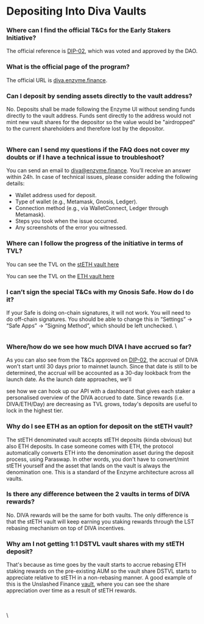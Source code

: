 # Depositing Into Diva Vaults

### Where can I find the official T\&Cs for the Early Stakers Initiative?

The official reference is [DIP-02](https://www.tally.xyz/gov/diva/proposal/45468458207916765916984557235161596151150976178275597160417224501662414206717), which was voted and approved by the DAO.

### What is the official page of the program?&#x20;

The official URL is [diva.enzyme.finance](https://diva.enzyme.finance/).&#x20;

### Can I deposit by sending assets directly to the vault address?

No. Deposits shall be made following the Enzyme UI without sending funds directly to the vault address. Funds sent directly to the address would not mint new vault shares for the depositor so the value would be "airdropped" to the current shareholders and therefore lost by the depositor.&#x20;

<figure><img src="https://lh4.googleusercontent.com/YY0OnXDbOds19lfsouwuwebklZ0XUoYcVmLT0v7CIhd5KTRUwwET-WY2NldZ9Ezk09wmtvfJIkqPu5hcpXo96e7e9Hkpn75DgLvDcZfbnW2RpbDKC2AQPsXaCLRoAgn3fjDxJvvVo-QAOjFDhXSmc48" alt=""><figcaption></figcaption></figure>

### Where can I send my questions if the FAQ does not cover my doubts or if I have a technical issue to troubleshoot?

You can send an email to diva@enzyme.finance. You’ll receive an answer within 24h. In case of technical issues, please consider adding the following details:&#x20;

* Wallet address used for deposit.
* Type of wallet (e.g., Metamask, Gnosis, Ledger).
* Connection method (e.g., via WalletConnect, Ledger through Metamask).
* Steps you took when the issue occurred.
* Any screenshots of the error you witnessed.

### Where can I follow the progress of the initiative in terms of TVL?&#x20;

You can see the TVL on the [stETH vault here](https://diva-steth.enzyme.community/vault/0x1ce8aafb51e79f6bdc0ef2ebd6fd34b00620f6db?currency=ETH)

You can see the TVL on the [ETH vault here](https://diva-eth.enzyme.community/vault/0x16770d642e882e1769ce4ac8612b8bc0601506fc?currency=ETH)

### I can’t sign the special T\&Cs with my Gnosis Safe. How do I do it?

If your Safe is doing on-chain signatures, it will not work. You will need to do off-chain signatures. You should be able to change this in “Settings” -> “Safe Apps” -> “Signing Method”, which should be left unchecked. \


<figure><img src="https://lh3.googleusercontent.com/2M0vLyDpjQ3-ptO8-KjEpzNXlV2foOl58j7IyvKzFdc2W3PIO20aXbf3id2_i9Khvaf9aobcmcttVbUktn-lD5M6K30khUUPPGWrtPaFJZ5uEvpW_f093PptEixOSoKBP8qk67CBpyjAu0NsKPk4obc" alt=""><figcaption></figcaption></figure>

### Where/how do we see how much DIVA I have accrued so far?

As you can also see from the T\&Cs approved on [DIP-02](https://www.tally.xyz/gov/diva/proposal/45468458207916765916984557235161596151150976178275597160417224501662414206717), the accrual of DIVA won't start until 30 days prior to mainnet launch. Since that date is still to be determined, the accrual will be accounted as a 30-day lookback from the launch date. As the launch date approaches, we'll&#x20;

see how we can hook up our API with a dashboard that gives each staker a personalised overview of the DIVA accrued to date. Since rewards (i.e. DIVA/ETH/Day) are decreasing as TVL grows, today's deposits are useful to lock in the highest tier.&#x20;

### Why do I see ETH as an option for deposit on the stETH vault?

The stETH denominated vault accepts stETH deposits (kinda obvious) but also ETH deposits. In case someone comes with ETH, the protocol automatically converts ETH into the denomination asset during the deposit process, using Paraswap. In other words, you don't have to convert/mint stETH yourself and the asset that lands on the vault is always the denomination one. This is a standard of the Enzyme architecture across all vaults.

### Is there any difference between the 2 vaults in terms of DIVA rewards?

No. DIVA rewards will be the same for both vaults. The only difference is that the stETH vault will keep earning you staking rewards through the LST rebasing mechanism on top of DIVA incentives.&#x20;

### Why am I not getting 1:1 DSTVL vault shares with my stETH deposit?

That's because as time goes by the vault starts to accrue rebasing ETH staking rewards on the pre-existing AUM so the vault share DSTVL starts to appreciate relative to stETH in a non-rebasing manner. A good example of this is the Unslashed Finance [vault](https://app.enzyme.finance/vault/0x86fb84e92c1eedc245987d28a42e123202bd6701?currency=ETH), where you can see the share appreciation over time as a result of stETH rewards.

\
\
\
